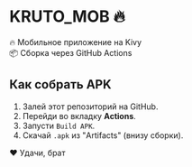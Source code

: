 
# KRUTO_MOB 🔥

🔥 Мобильное приложение на Kivy  
📦 Сборка через GitHub Actions

## Как собрать APK
1. Залей этот репозиторий на GitHub.
2. Перейди во вкладку **Actions**.
3. Запусти `Build APK`.
4. Скачай `.apk` из "Artifacts" (внизу сборки).

❤️ Удачи, брат
